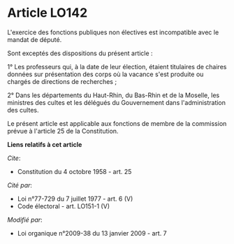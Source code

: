 # Article LO142

L'exercice des fonctions publiques non électives est incompatible avec le mandat de député. 

Sont exceptés des dispositions du présent article : 

1° Les professeurs qui, à la date de leur élection, étaient titulaires de chaires données sur présentation des corps où la
vacance s'est produite ou chargés de directions de recherches ; 

2° Dans les départements du Haut-Rhin, du Bas-Rhin et de la Moselle, les ministres des cultes et les délégués du Gouvernement
dans l'administration des cultes. 

Le présent article est applicable aux fonctions de membre de la commission prévue à l'article 25 de la Constitution.

**Liens relatifs à cet article**

_Cite_:

  - Constitution du 4 octobre 1958 - art. 25

_Cité par_:

  - Loi n°77-729 du 7 juillet 1977 - art. 6 (V)
  - Code électoral - art. LO151-1 (V)

_Modifié par_:

  - Loi organique n°2009-38 du 13 janvier 2009 - art. 7
